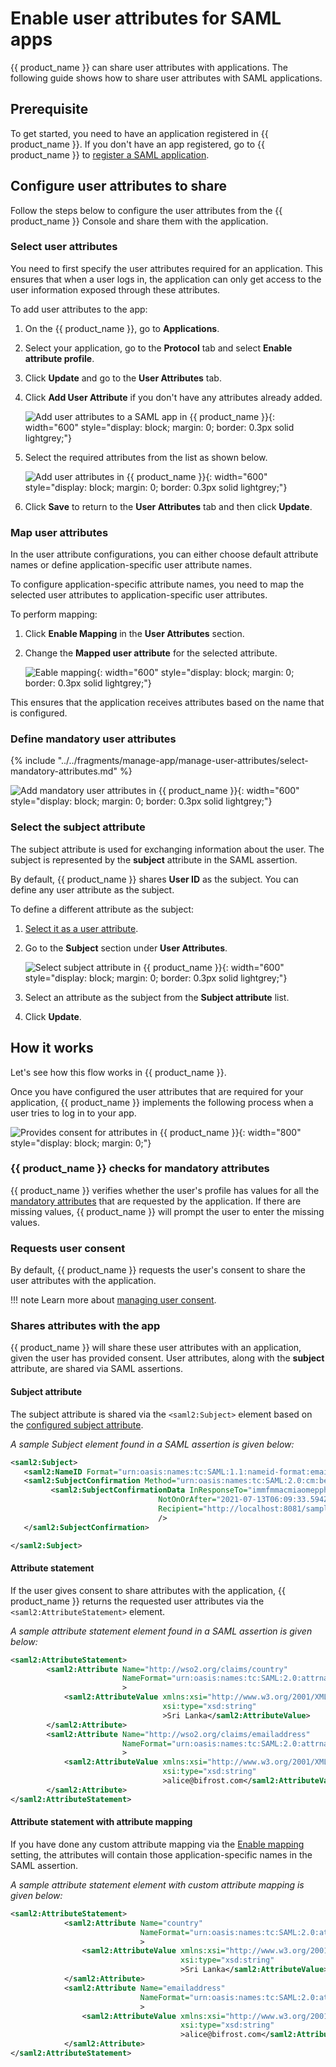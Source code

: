 # Enable user attributes for SAML apps

{{ product_name }} can share user attributes with applications. The following guide shows how to share user attributes with SAML applications.

## Prerequisite

To get started, you need to have an application registered in {{ product_name }}. If you don't have an app registered, go to {{ product_name }} to [register a SAML application]({{base_path}}/guides/applications/register-saml-web-app/).

## Configure user attributes to share

Follow the steps below to configure the user attributes from the {{ product_name }} Console and share them with the application.

### Select user attributes

You need to first specify the user attributes required for an application. This ensures that when a user logs in, the application can only get access to the user information exposed through these attributes.

To add user attributes to the app:

1. On the {{ product_name }}, go to **Applications**.
2. Select your application, go to the **Protocol** tab and select **Enable attribute profile**.
3. Click **Update** and go to the **User Attributes** tab.
3. Click **Add User Attribute** if you don't have any attributes already added.
   
    ![Add user attributes to a SAML app in {{ product_name }}]({{base_path}}/assets/img/guides/applications/attributes/add-user-attributes.png){: width="600" style="display: block; margin: 0; border: 0.3px solid lightgrey;"}

4. Select the required attributes from the list as shown below.
   
    ![Add user attributes in {{ product_name }}]({{base_path}}/assets/img/guides/applications/attributes/select-user-attributes.png){: width="600" style="display: block; margin: 0; border: 0.3px solid lightgrey;"}

5. Click **Save** to return to the **User Attributes** tab and then click **Update**.

### Map user attributes

In the user attribute configurations, you can either choose default attribute names or define application-specific user attribute names.

To configure application-specific attribute names, you need to map the selected user attributes to application-specific user attributes.

To perform mapping:

1. Click **Enable Mapping** in the **User Attributes** section.
2. Change the **Mapped user attribute** for the selected attribute.

    ![Eable mapping]({{base_path}}/assets/img/guides/applications/attributes/saml/enable-mapping.png){: width="600" style="display: block; margin: 0; border: 0.3px solid lightgrey;"}

This ensures that the application receives attributes based on the name that is configured.

### Define mandatory user attributes

{% include "../../fragments/manage-app/manage-user-attributes/select-mandatory-attributes.md" %}

![Add mandatory user attributes in {{ product_name }}]({{base_path}}/assets/img/guides/applications/attributes/saml/add-mandatory-user-attributes.png){: width="600" style="display: block; margin: 0; border: 0.3px solid lightgrey;"}

### Select the subject attribute

The subject attribute is used for exchanging information about the user. The subject is represented by the **subject** attribute in the SAML assertion.

By default, {{ product_name }} shares **User ID** as the subject. You can define any user attribute as the subject.

To define a different attribute as the subject:

1. [Select it as a user attribute](#select-user-attributes).
2. Go to the **Subject** section under **User Attributes**.
 
    ![Select subject attribute in {{ product_name }}]({{base_path}}/assets/img/guides/applications/attributes/saml/select-sub-attribute.png){: width="600" style="display: block; margin: 0; border: 0.3px solid lightgrey;"}

3. Select an attribute as the subject from the **Subject attribute** list.
4. Click **Update**.

## How it works

Let's see how this flow works in {{ product_name }}.

Once you have configured the user attributes that are required for your application, {{ product_name }} implements the following process when a user tries to log in to your app.

![Provides consent for attributes in {{ product_name }}]({{base_path}}/assets/img/guides/applications/attributes/saml/how-it-works.png){: width="800" style="display: block; margin: 0;"}

### {{ product_name }} checks for mandatory attributes

{{ product_name }} verifies whether the user's profile has values for all the [mandatory attributes](#define-mandatory-user-attributes) that are requested by the application. If there are missing values, {{ product_name }} will prompt the user to enter the missing values.

### Requests user consent

By default, {{ product_name }} requests the user's consent to share the user attributes with the application.

!!! note
      Learn more about [managing user consent]({{base_path}}/guides/authentication/manage-consent-for-attributes/).

### Shares attributes with the app

{{ product_name }} will share these user attributes with an application, given the user has provided consent. User attributes, along with the **subject** attribute, are shared via SAML assertions.

#### Subject attribute

The subject attribute is shared via the `<saml2:Subject>` element based on the [configured subject attribute](#select-the-subject-attribute).

_A sample Subject element found in a SAML assertion is given below:_

```xml 
<saml2:Subject>
   <saml2:NameID Format="urn:oasis:names:tc:SAML:1.1:nameid-format:emailAddress">alice@bifrost.com</saml2:NameID>
   <saml2:SubjectConfirmation Method="urn:oasis:names:tc:SAML:2.0:cm:bearer">
         <saml2:SubjectConfirmationData InResponseTo="immfmmacmiaomepphphhlfokfggpffkleokajfbg"
                                 NotOnOrAfter="2021-07-13T06:09:33.594Z"
                                 Recipient="http://localhost:8081/sample-app/home.jsp"
                                 />
   </saml2:SubjectConfirmation>

</saml2:Subject>
```

#### Attribute statement

If the user gives consent to share attributes with the application, {{ product_name }} returns the requested user attributes via the `<saml2:AttributeStatement>` element.

_A sample attribute statement element found in a SAML assertion is given below:_
```xml 
<saml2:AttributeStatement>
        <saml2:Attribute Name="http://wso2.org/claims/country"
                         NameFormat="urn:oasis:names:tc:SAML:2.0:attrname-format:basic"
                         >
            <saml2:AttributeValue xmlns:xsi="http://www.w3.org/2001/XMLSchema-instance"
                                  xsi:type="xsd:string"
                                  >Sri Lanka</saml2:AttributeValue>
        </saml2:Attribute>
        <saml2:Attribute Name="http://wso2.org/claims/emailaddress"
                         NameFormat="urn:oasis:names:tc:SAML:2.0:attrname-format:basic"
                         >
            <saml2:AttributeValue xmlns:xsi="http://www.w3.org/2001/XMLSchema-instance"
                                  xsi:type="xsd:string"
                                  >alice@bifrost.com</saml2:AttributeValue>
        </saml2:Attribute>
</saml2:AttributeStatement> 
```

#### Attribute statement with attribute mapping

If you have done any custom attribute mapping via the [Enable mapping](#map-user-attributes) setting, the attributes will contain those application-specific names in the SAML assertion.

_A sample attribute statement element with custom attribute mapping is given below:_

```xml 
<saml2:AttributeStatement>
            <saml2:Attribute Name="country"
                             NameFormat="urn:oasis:names:tc:SAML:2.0:attrname-format:basic"
                             >
                <saml2:AttributeValue xmlns:xsi="http://www.w3.org/2001/XMLSchema-instance"
                                      xsi:type="xsd:string"
                                      >Sri Lanka</saml2:AttributeValue>
            </saml2:Attribute>
            <saml2:Attribute Name="emailaddress"
                             NameFormat="urn:oasis:names:tc:SAML:2.0:attrname-format:basic"
                             >
                <saml2:AttributeValue xmlns:xsi="http://www.w3.org/2001/XMLSchema-instance"
                                      xsi:type="xsd:string"
                                      >alice@bifrost.com</saml2:AttributeValue>
            </saml2:Attribute>
</saml2:AttributeStatement>
```
